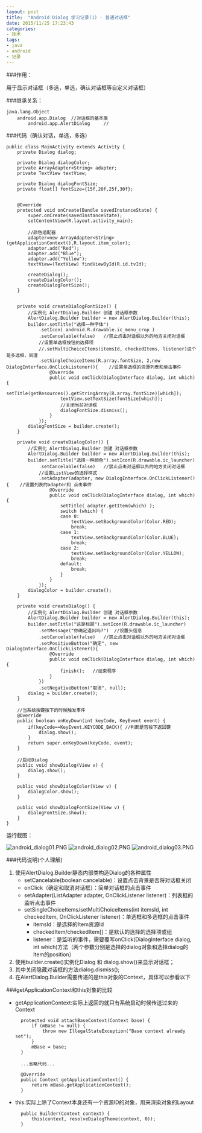 ```yaml
---
layout: post
title:  "Android Dialog 学习记录(1) - 普通对话框"
date: 2015/11/25 17:23:43 
categories:
- 技术
tags:
- java 
- android
- 记录
---
```


###作用：

用于显示对话框（多选，单选，确认对话框等自定义对话框）

###继承关系：
	
	java.lang.Object
  		android.app.Dialog	//对话框的基本类
     		android.app.AlertDialog		//



###代码（确认对话，单选，多选）

	public class MainActivity extends Activity {
		private Dialog dialog;
		
		private Dialog dialogColor;
		private ArrayAdapter<String> adapter;
		private TextView textView;
		
		private Dialog dialogFontSize;
		private float[] fontSize={15f,20f,25f,30f};
		
		
		@Override
		protected void onCreate(Bundle savedInstanceState) {
			super.onCreate(savedInstanceState);
			setContentView(R.layout.activity_main);
			
			//颜色适配器
			adapter=new ArrayAdapter<String>(getApplicationContext(),R.layout.item_color);
			adapter.add("Red");
			adapter.add("Blue");
			adapter.add("Yellow");
			textView=(TextView) findViewById(R.id.tvId);
			
			createDialog();
			createDialogColor();
			createDialogFontSize();
		}
		
		
		private void createDialogFontSize() {
			//实例化 AlertDialog.Builder 创建 对话框参数
			AlertDialog.Builder builder = new AlertDialog.Builder(this);
			builder.setTitle("选择一种字体")
				.setIcon( android.R.drawable.ic_menu_crop )
				.setCancelable(false)	//禁止点击对话框以外的地方关闭对话框
				//设置单选框按钮的选择项
				//.setMultiChoiceItems(itemsId, checkedItems, listener)这个是多选框，同理
				.setSingleChoiceItems(R.array.fontSize, 2,new DialogInterface.OnClickListener(){	//设置单选框的资源列表和单击事件
					@Override
					public void onClick(DialogInterface dialog, int which) {
						setTitle(getResources().getStringArray(R.array.fontSize)[which]);
						textView.setTextSize(fontSize[which]);
						//关闭当前对话框
						dialogFontSize.dismiss();
					}
				});
			dialogFontSize = builder.create();
		}
	
		private void createDialogColor() {
			//实例化 AlertDialog.Builder 创建 对话框参数
			AlertDialog.Builder builder = new AlertDialog.Builder(this);
			builder.setTitle("选择一种颜色").setIcon(R.drawable.ic_launcher)
				.setCancelable(false)	//禁止点击对话框以外的地方关闭对话框
				//设置ListView的选择样式
				.setAdapter(adapter, new DialogInterface.OnClickListener() {	//设置列表的adapter和 点击事件
					@Override
					public void onClick(DialogInterface dialog, int which) {
						setTitle( adapter.getItem(which) );
						switch (which) {
						case 0:
							textView.setBackgroundColor(Color.RED);
							break;
						case 1:
							textView.setBackgroundColor(Color.BLUE);
							break;
						case 2:
							textView.setBackgroundColor(Color.YELLOW);
							break;
						default:
							break;
						}
					}
				});
			dialogColor = builder.create();
		}
	
		private void createDialog() {
			//实例化 AlertDialog.Builder 创建 对话框参数
			AlertDialog.Builder builder = new AlertDialog.Builder(this);
			builder.setTitle("这是标题").setIcon(R.drawable.ic_launcher)
				.setMessage("你确定退出吗?")	//设置头信息
				.setCancelable(false)	//禁止点击对话框以外的地方关闭对话框
				.setPositiveButton("确定", new DialogInterface.OnClickListener(){
					@Override
					public void onClick(DialogInterface dialog, int which) {
						finish();	//结束程序
					}
				})
				.setNegativeButton("取消", null);
			dialog = builder.create();
		}
		
		//当系统按键按下的时候触发事件
		@Override
		public boolean onKeyDown(int keyCode, KeyEvent event) {
			if(keyCode==KeyEvent.KEYCODE_BACK){	//判断是否按下返回键
				dialog.show();
			}
			return super.onKeyDown(keyCode, event);
		}
		
		//启动Dialog
		public void showDialog(View v) {
			dialog.show();
		}
		
		public void showDialogColor(View v) {
			dialogColor.show();
		}
		
		public void showDialogFontSize(View v) {
			dialogFontSize.show();
		}
	}

运行截图：

![android_dialog01.PNG](http://i.imgur.com/BPZFbaB.png)
![android_dialog02.PNG](http://i.imgur.com/Sy5E0lW.png)
![android_dialog03.PNG](http://i.imgur.com/v9Ss8JB.png)


###代码说明(个人理解)

1. 使用AlertDialog.Builder静态内部类构造Dialog的各种属性
	- setCancelable(boolean cancelable)：设置点击背景是否将对话框关闭
	- onClick（确定和取消对话框）：简单对话框的点击事件
	- setAdapter(ListAdapter adapter, OnClickListener listener)：列表框的监听点击事件
	- setSingleChoiceItems/setMultiChoiceItems(int itemsId, int checkedItem, OnClickListener listener)：单选框和多选框的点击事件
		- itemsId：是选择的Item资源Id
		- checkedItem/checkedItem[]：是默认的选择的选择项或组
		- listener：是监听的事件，需要覆写onClick(DialogInterface dialog, int which)方法（两个参数分别是选择的dialog对象和选择dialog的Item的position）
2. 使用builder.create()实例化Dialog 和 dialog.show()来显示对话框；
3. 其中关闭隐藏对话框的方法dialog.dismiss();
4. 在AlertDialog.Builder需要传递的是this对象的Context，具体可以参看以下


###getApplicationContext和this对象的比较

- getApplicationContext:实际上返回的就只有系统启动时候传送过来的Context
	
		protected void attachBaseContext(Context base) {
	        if (mBase != null) {
	            throw new IllegalStateException("Base context already set");
	        }
	        mBase = base;
	    }
	
		...省略代码...
	
		@Override
	    public Context getApplicationContext() {
	        return mBase.getApplicationContext();
	    }


- this:实际上除了Context本身还有一个资源ID的对象，用来渲染对象的Layout

		public Builder(Context context) {
	        this(context, resolveDialogTheme(context, 0));
	    }